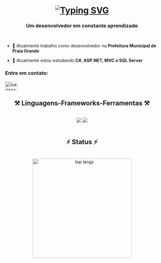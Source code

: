 <h1 align="center">
  <a href="https://git.io/typing-svg">
    <img src="https://readme-typing-svg.demolab.com?font=Honk&size=25&duration=2500&pause=1400&center=true&random=false&width=435&lines=Ol%C3%A1!+%F0%9F%91%8B;Me+chamo+Luan+Spataro!" alt="Typing SVG" />
  </a>
</h1>

<h3 align="center">Um desenvolvedor em constante aprendizado</h3>

<br/>

- 🔭 Atualmente trabalho como desenvolvedor na **Prefeitura Municipal de Praia Grande**

- 🌱 Atualmente estou estudando **C#, ASP.NET, MVC e SQL Server**

<h3 align="left">Entre em contato:</h3>
<p align="left">
<a href="https://linkedin.com/in/luanspataro" target="blank"><img align="center" src="https://raw.githubusercontent.com/rahuldkjain/github-profile-readme-generator/master/src/images/icons/Social/linked-in-alt.svg" alt="luanspataro" height="30" width="40" /></a>
</p>

<h2 align="center">⚒️ Linguagens-Frameworks-Ferramentas ⚒️</h2>
<br/>
<div align="center">
    <img src="https://skillicons.dev/icons?i=cs,java,python,js,html,css,bootstrap" />
    <img src="https://skillicons.dev/icons?i=visualstudio,selenium,git" /><br>
</div>

<br/>

<h2 align="center">⚡ Status ⚡</h2>
<br>
<div align=center>
  <img width=325 align="center" src="https://github-readme-stats-salesp07.vercel.app/api/top-langs/?username=luanspataro&hide=HTML&langs_count=8&layout=compact&theme=react&border_radius=10&size_weight=0.5&count_weight=0.5&exclude_repo=github-readme-stats" alt="top langs" />
</div>

